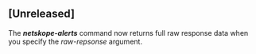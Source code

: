 ## [Unreleased]
The ***netskope-alerts*** command now returns full raw response data when you specify the *raw-repsonse* argument.
